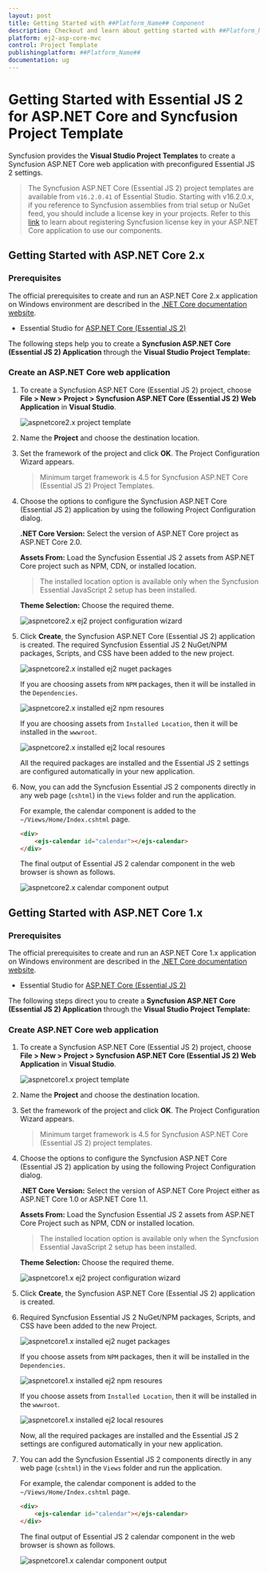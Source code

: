 ```yaml
---
layout: post
title: Getting Started with ##Platform_Name## Component
description: Checkout and learn about getting started with ##Platform_Name## component of Syncfusion Essential JS 2 and more details.
platform: ej2-asp-core-mvc
control: Project Template
publishingplatform: ##Platform_Name##
documentation: ug
---
```


<!-- markdownlint-disable MD024 -->

# Getting Started with Essential JS 2 for ASP.NET Core and Syncfusion Project Template

Syncfusion provides the **Visual Studio Project Templates** to create a Syncfusion ASP.NET Core web application with preconfigured Essential JS 2 settings.

> The Syncfusion ASP.NET Core (Essential JS 2) project templates are available from `v16.2.0.41` of Essential Studio.
> Starting with v16.2.0.x, if you reference to Syncfusion assemblies from trial setup or NuGet feed, you should include a license key in your projects. Refer to this [link](https://help.syncfusion.com/common/essential-studio/licensing/license-key) to learn about registering Syncfusion license key in your ASP.NET Core application to use our components.

## Getting Started with ASP.NET Core 2.x

### Prerequisites

The official prerequisites to create and run an ASP.NET Core 2.x application on Windows environment are described in the [.NET Core documentation website](https://docs.microsoft.com/en-us/dotnet/core/windows-prerequisites?tabs=netcore2x).

* Essential Studio for [ASP.NET Core (Essential JS 2)](https://www.syncfusion.com/downloads/aspnetcore-js2/)

The following steps help you to create a **Syncfusion ASP.NET Core (Essential JS 2) Application** through the **Visual Studio Project Template:**

### Create an ASP.NET Core web application

1. To create a Syncfusion ASP.NET Core (Essential JS 2) project, choose **File > New > Project > Syncfusion ASP.NET Core (Essential JS 2) Web Application** in **Visual Studio**.

    ![aspnetcore2.x project template](images/aspnetcore-ej2-project-template.png)

2. Name the **Project** and choose the destination location.

3. Set the framework of the project and click **OK**. The Project Configuration Wizard appears.

    > Minimum target framework is 4.5 for Syncfusion ASP.NET Core (Essential JS 2) Project Templates.

4. Choose the options to configure the Syncfusion ASP.NET Core (Essential JS 2) application by using the following Project Configuration dialog.

    **.NET Core Version:** Select the version of ASP.NET Core project as ASP.NET Core 2.0.

    **Assets From:** Load the Syncfusion Essential JS 2 assets from ASP.NET Core project such as NPM, CDN, or installed location.

    > The installed location option is available only when the Syncfusion Essential JavaScript 2 setup has been installed.

    **Theme Selection:** Choose the required theme.

    ![aspnetcore2.x ej2 project configuration wizard](images/aspnetcore2x-ej2-project-config.png)

5. Click **Create**, the Syncfusion ASP.NET Core (Essential JS 2) application is created. The required Syncfusion Essential JS 2 NuGet/NPM packages, Scripts, and CSS have been added to the new project.

    ![aspnetcore2.x installed ej2 nuget packages](images/aspnetcore2x-ej2-nuget-packages.png)

    If you are choosing assets from `NPM` packages, then it will be installed in the `Dependencies`.

    ![aspnetcore2.x installed ej2 npm resoures](images/aspnetcore-ej2-npm.png)

    If you are choosing assets from `Installed Location`, then it will be installed in the `wwwroot`.

    ![aspnetcore2.x installed ej2 local resoures](images/aspnetcore-ej2-local-resources.png)

    All the required packages are installed and the Essential JS 2 settings are configured automatically in your new application.

6. Now, you can add the Syncfusion Essential JS 2 components directly in any web page (`cshtml`) in the `Views` folder and run the application.

    For example, the calendar component is added to the `~/Views/Home/Index.cshtml` page.

    ```html
    <div>
        <ejs-calendar id="calendar"></ejs-calendar>
    </div>
    ```

    The final output of Essential JS 2 calendar component in the web browser is shown as follows.

    ![aspnetcore2.x calendar component output](images/aspnetcore-bootstrap-calendar.png)

## Getting Started with ASP.NET Core 1.x

### Prerequisites

The official prerequisites to create and run an ASP.NET Core 1.x application on Windows environment are described in the [.NET Core documentation website](https://docs.microsoft.com/en-us/dotnet/core/windows-prerequisites?tabs=netcore1x).

* Essential Studio for [ASP.NET Core (Essential JS 2)](https://www.syncfusion.com/downloads/aspnetcore-js2/)

The following steps direct you to create a **Syncfusion ASP.NET Core (Essential JS 2) Application** through the **Visual Studio Project Template:**

### Create ASP.NET Core web application

1. To create a Syncfusion ASP.NET Core (Essential JS 2) project, choose **File > New > Project > Syncfusion ASP.NET Core (Essential JS 2) Web Application** in **Visual Studio**.

    ![aspnetcore1.x project template](images/aspnetcore-ej2-project-template.png)

2. Name the **Project** and choose the destination location.

3. Set the framework of the project and click **OK**. The Project Configuration Wizard appears.

   > Minimum target framework is 4.5 for Syncfusion ASP.NET Core (Essential JS 2) project templates.

4. Choose the options to configure the Syncfusion ASP.NET Core (Essential JS 2) application by using the following Project Configuration dialog.

    **.NET Core Version:** Select the version of ASP.NET Core Project either as ASP.NET Core 1.0 or ASP.NET Core 1.1.

    **Assets From:** Load the Syncfusion Essential JS 2 assets from ASP.NET Core Project such as NPM, CDN or installed location.

    > The installed location option is available only when the Syncfusion Essential JavaScript 2 setup has been installed.

    **Theme Selection:** Choose the required theme.

    ![aspnetcore1.x ej2 project configuration wizard](images/aspnetcore1x-ej2-project-config.png)

5. Click **Create**, the Syncfusion ASP.NET Core (Essential JS 2) application is created.

6. Required Syncfusion Essential JS 2 NuGet/NPM packages, Scripts, and CSS have been added to the new Project.

    ![aspnetcore1.x installed ej2 nuget packages](images/aspnetcore1x-ej2-nuget-packages.png)

    If you choose assets from `NPM` packages, then it will be installed in the `Dependencies`.

    ![aspnetcore1.x installed ej2 npm resoures](images/aspnetcore-ej2-npm.png)

    If you choose assets from `Installed Location`, then it will be installed in the `wwwroot`.

    ![aspnetcore1.x installed ej2 local resoures](images/aspnetcore-ej2-local-resources.png)

    Now, all the required packages are installed and the Essential JS 2 settings are configured automatically in your new application.

7. You can add the Syncfusion Essential JS 2 components directly in any web page (`cshtml`) in the `Views` folder and run the application.

    For example, the calendar component is added to the `~/Views/Home/Index.cshtml` page.

    ```html
    <div>
        <ejs-calendar id="calendar"></ejs-calendar>
    </div>
    ```

    The final output of Essential JS 2 calendar component in the web browser is shown as follows.

    ![aspnetcore1.x calendar component output](images/aspnetcore-bootstrap-calendar.png)
